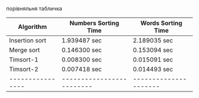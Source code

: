 порівняльня табличка 


 Algorithm       | Numbers Sorting Time    | Words Sorting Time  |
|----------------|-------------------------|---------------------|
| Insertion sort | 1.939487 sec            | 2.189035 sec        |
| Merge sort     | 0.146300 sec            | 0.153094 sec        |
| Timsort-1      | 0.008300 sec            | 0.015091 sec        |
| Timsort-2      | 0.007418 sec            | 0.014493 sec        |
|----------------|-------------------------|---------------------|



